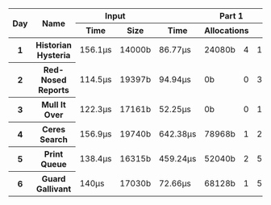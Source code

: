 <table>
  <thread>
    <tr>
      <th rowspan="2">Day</th>
      <th rowspan="2">Name</th>
      <th colspan="2">Input</th>
      <th colspan="4">Part 1</th>
      <th colspan="4">Part 2</th>
    </tr>
    <tr>
      <th>Time</th>
      <th>Size</th>
      <th>Time</th>
      <th colspan="2">Allocations</th>
      <th>Result</th>
      <th>Time</th>
      <th colspan="2">Allocations</th>
      <th>Result</th>
    </tr>
  </thread>
  <tbody id="results">
<tr>
<th>1</th>
<th>Historian Hysteria</th>
<td>156.1µs</td>
<td>14000b</td>
<td>86.77µs</td>
<td>24080b</td><td>4</td>
<td>1223326</td>
<td>89.84µs</td>
<td>24080b</td><td>4</td>
<td>21070419</td>
</tr>
<tr>
<th>2</th>
<th>Red-Nosed Reports</th>
<td>114.5µs</td>
<td>19397b</td>
<td>94.94µs</td>
<td>0b</td><td>0</td>
<td>334</td>
<td>239.27µs</td>
<td>0b</td><td>0</td>
<td>400</td>
</tr>
<tr>
<th>3</th>
<th>Mull It Over</th>
<td>122.3µs</td>
<td>17161b</td>
<td>52.25µs</td>
<td>0b</td><td>0</td>
<td>165225049</td>
<td>67.39µs</td>
<td>152b</td><td>5</td>
<td>108830766</td>
</tr>
<tr>
<th>4</th>
<th>Ceres Search</th>
<td>156.9µs</td>
<td>19740b</td>
<td>642.38µs</td>
<td>78968b</td><td>1</td>
<td>2514</td>
<td>330.42µs</td>
<td>78968b</td><td>1</td>
<td>1888</td>
</tr>
<tr>
<th>5</th>
<th>Print Queue</th>
<td>138.4µs</td>
<td>16315b</td>
<td>459.24µs</td>
<td>52040b</td><td>2</td>
<td>5268</td>
<td>580.75µs</td>
<td>52040b</td><td>2</td>
<td>5799</td>
</tr>
<tr>
<th>6</th>
<th>Guard Gallivant</th>
<td>140µs</td>
<td>17030b</td>
<td>72.66µs</td>
<td>68128b</td><td>1</td>
<td>5534</td>
<td>33.47196ms</td>
<td>82560b</td><td>5</td>
<td>2262</td>
</tr>
</tbody>
</table>
